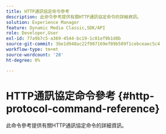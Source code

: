 ```yaml
---
title: HTTP通訊協定命令參考
description: 此命令參考提供有關HTTP通訊協定命令的詳細資訊。
solution: Experience Manager
feature: Dynamic Media Classic,SDK/API
role: Developer,User
exl-id: 77a9b7c5-a369-4544-bc19-1c01ef9b1d8b
source-git-commit: 3be1d948ac22f907169ef09b509f1cebceaec5c4
workflow-type: tm+mt
source-wordcount: '28'
ht-degree: 0%

---
```


# HTTP通訊協定命令參考 {#http-protocol-command-reference}

此命令參考提供有關HTTP通訊協定命令的詳細資訊。
